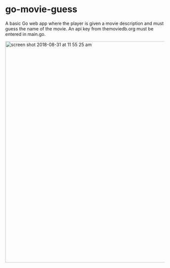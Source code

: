 # go-movie-guess

A basic Go web app where the player is given a movie description and must guess the name of the movie. An api key from themoviedb.org must be entered in main.go.

<img width="699" alt="screen shot 2018-08-31 at 11 55 25 am" src="https://user-images.githubusercontent.com/15163499/44922988-eeabfc80-ad14-11e8-8952-0788ce3f05f1.png">
